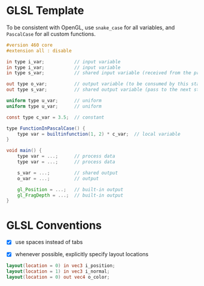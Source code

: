 # GLSL Template

To be consistent with OpenGL, use `snake_case` for all variables, and `PascalCase` for all custom functions.

```GLSL
#version 460 core
#extension all : disable

in type i_var;           // input variable
in type i_var;           // input variable
in type s_var;           // shared input variable (received from the previous stage)

out type o_var;          // output variable (to be consumed by this stage)
out type s_var;          // shared output variable (pass to the next stage as input)

uniform type u_var;      // uniform
uniform type u_var;      // uniform

const type c_var = 3.5;  // constant

type FunctionInPascalCase() {
    type var = builtinfunction(1, 2) * c_var;  // local variable
}

void main() {
    type var = ...;      // process data
    type var = ...;      // process data

    s_var = ...;         // shared output
    o_var = ...;         // output

    gl_Position = ...;   // built-in output
    gl_FragDepth = ...;  // built-in output
}
```

# GLSL Conventions

- [x] use spaces instead of tabs

- [x] whenever possible, explicitly specify layout locations
```GLSL
layout(location = 0) in vec3 i_position;
layout(location = 1) in vec3 i_normal;
layout(location = 0) out vec4 o_color;
```
